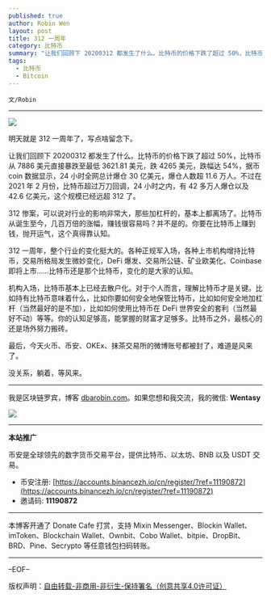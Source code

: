 ```yaml
---
published: true
author: Robin Wen
layout: post
title: 312 一周年
category: 比特币
summary: "让我们回顾下 20200312 都发生了什么。比特币的价格下跌了超过 50%，比特币从 7886 美元直接暴跌至最低 3621.81 美元，跌 4265 美元，跌幅达 54%，据币 coin 数据显示，24 小时全网总计爆仓 30 亿美元，爆仓人数超 11.6 万人。不过在 2021 年 2 月份，比特币超过万刀回调，24 小时之内，有 42 多万人爆仓以及 42.6 亿美元，这个规模已经远超 312 了。最后，今天火币、币安、OKEx、抹茶交易所的微博账号都被封了，难道是风来了。没关系，躺着，等风来。"
tags:
  - 比特币
  - Bitcoin
---
```


`文/Robin`

***

![](https://cdn.dbarobin.com/igcvojs.png)

明天就是 312 一周年了，写点啥留念下。

让我们回顾下 20200312 都发生了什么。比特币的价格下跌了超过 50%，比特币从 7886 美元直接暴跌至最低 3621.81 美元，跌 4265 美元，跌幅达 54%，据币 coin 数据显示，24 小时全网总计爆仓 30 亿美元，爆仓人数超 11.6 万人。不过在 2021 年 2 月份，比特币超过万刀回调，24 小时之内，有 42 多万人爆仓以及 42.6 亿美元，这个规模已经远超 312 了。

312 惨案，可以说对行业的影响非常大，那些加杠杆的，基本上都离场了。比特币从诞生至今，几百万倍的涨幅，赚钱很容易吗？并不是的。你要在比特币上赚到钱，抛开运气，这个真得靠认知。

312 一周年，整个行业的变化挺大的。各种正规军入场，各种上市机构增持比特币，交易所格局发生微妙变化，DeFi 爆发、交易所公链、矿业欧美化、Coinbase 即将上市……比特币还是那个比特币，变化的是大家的认知。

机构入场，比特币基本上已经去散户化。对于个人而言，理解比特币才是关键。比如持有比特币意味着什么，比如你要如何安全地保管比特币，比如如何安全地加杠杆（当然最好的是不加），比如如何使用比特币在 DeFi 世界安全的套利（当然最好不动）等等。你的认知足够高，能掌握的财富才足够多。比特币之外，最核心的还是场外努力搬砖。

最后，今天火币、币安、OKEx、抹茶交易所的微博账号都被封了，难道是风来了。

没关系，躺着，等风来。

***

我是区块链罗宾，博客 [dbarobin.com](https://dbarobin.com/)。如果您想和我交流，我的微信: **Wentasy**

![](https://cdn.dbarobin.com/v4yywe2.png)

***

**本站推广**

币安是全球领先的数字货币交易平台，提供比特币、以太坊、BNB 以及 USDT 交易。

* 币安注册: [https://accounts.binancezh.io/cn/register/?ref=11190872](https://accounts.binancezh.io/cn/register/?ref=11190872)
* 邀请码: **11190872**

***

本博客开通了 Donate Cafe 打赏，支持 Mixin Messenger、Blockin Wallet、imToken、Blockchain Wallet、Ownbit、Cobo Wallet、bitpie、DropBit、BRD、Pine、Secrypto 等任意钱包扫码转账。

<center>
    <div class="--donate-button"
         data-button-id="f8b9df0d-af9a-460d-8258-d3f435445075"
    ></div>
</center>

***

–EOF–

版权声明：[自由转载-非商用-非衍生-保持署名（创意共享4.0许可证）](http://creativecommons.org/licenses/by-nc-nd/4.0/deed.zh)